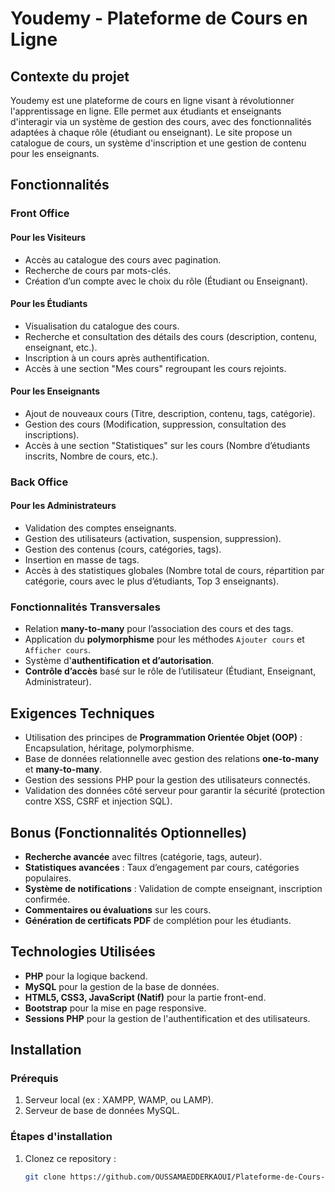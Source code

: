 # Youdemy - Plateforme de Cours en Ligne

## Contexte du projet
Youdemy est une plateforme de cours en ligne visant à révolutionner l'apprentissage en ligne. Elle permet aux étudiants et enseignants d'interagir via un système de gestion des cours, avec des fonctionnalités adaptées à chaque rôle (étudiant ou enseignant). Le site propose un catalogue de cours, un système d'inscription et une gestion de contenu pour les enseignants.

## Fonctionnalités

### Front Office

#### Pour les Visiteurs
- Accès au catalogue des cours avec pagination.
- Recherche de cours par mots-clés.
- Création d’un compte avec le choix du rôle (Étudiant ou Enseignant).

#### Pour les Étudiants
- Visualisation du catalogue des cours.
- Recherche et consultation des détails des cours (description, contenu, enseignant, etc.).
- Inscription à un cours après authentification.
- Accès à une section "Mes cours" regroupant les cours rejoints.

#### Pour les Enseignants
- Ajout de nouveaux cours (Titre, description, contenu, tags, catégorie).
- Gestion des cours (Modification, suppression, consultation des inscriptions).
- Accès à une section "Statistiques" sur les cours (Nombre d’étudiants inscrits, Nombre de cours, etc.).

### Back Office

#### Pour les Administrateurs
- Validation des comptes enseignants.
- Gestion des utilisateurs (activation, suspension, suppression).
- Gestion des contenus (cours, catégories, tags).
- Insertion en masse de tags.
- Accès à des statistiques globales (Nombre total de cours, répartition par catégorie, cours avec le plus d’étudiants, Top 3 enseignants).

### Fonctionnalités Transversales
- Relation **many-to-many** pour l’association des cours et des tags.
- Application du **polymorphisme** pour les méthodes `Ajouter cours` et `Afficher cours`.
- Système d'**authentification et d’autorisation**.
- **Contrôle d’accès** basé sur le rôle de l’utilisateur (Étudiant, Enseignant, Administrateur).

## Exigences Techniques
- Utilisation des principes de **Programmation Orientée Objet (OOP)** : Encapsulation, héritage, polymorphisme.
- Base de données relationnelle avec gestion des relations **one-to-many** et **many-to-many**.
- Gestion des sessions PHP pour la gestion des utilisateurs connectés.
- Validation des données côté serveur pour garantir la sécurité (protection contre XSS, CSRF et injection SQL).

## Bonus (Fonctionnalités Optionnelles)
- **Recherche avancée** avec filtres (catégorie, tags, auteur).
- **Statistiques avancées** : Taux d’engagement par cours, catégories populaires.
- **Système de notifications** : Validation de compte enseignant, inscription confirmée.
- **Commentaires ou évaluations** sur les cours.
- **Génération de certificats PDF** de complétion pour les étudiants.

## Technologies Utilisées
- **PHP** pour la logique backend.
- **MySQL** pour la gestion de la base de données.
- **HTML5, CSS3, JavaScript (Natif)** pour la partie front-end.
- **Bootstrap** pour la mise en page responsive.
- **Sessions PHP** pour la gestion de l'authentification et des utilisateurs.

## Installation

### Prérequis
1. Serveur local (ex : XAMPP, WAMP, ou LAMP).
2. Serveur de base de données MySQL.

### Étapes d'installation
1. Clonez ce repository :
   ```bash
   git clone https://github.com/OUSSAMAEDDERKAOUI/Plateforme-de-Cours-en-Ligne-Youdemy.git

